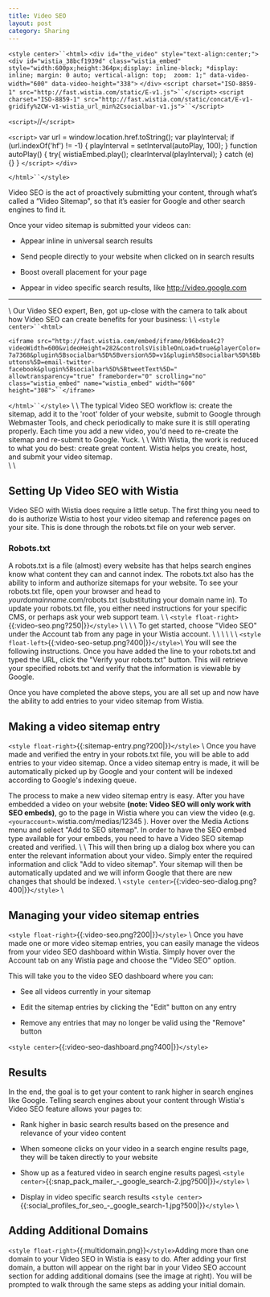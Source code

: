 ```yaml
---
title: Video SEO 
layout: post
category: Sharing
---
```


`<style center>``<html>`
`<div id="the_video" style="text-align:center;">`
`<div id="wistia_38bcf1939d" class="wistia_embed" style="width:600px;height:364px;display: inline-block; *display: inline; margin: 0 auto; vertical-align: top;  zoom: 1;" data-video-width="600" data-video-height="338">`&nbsp;`</div>`
`<script charset="ISO-8859-1" src="http://fast.wistia.com/static/E-v1.js">``</script>`
`<script charset="ISO-8859-1" src="http://fast.wistia.com/static/concat/E-v1-gridify%2CW-v1-wistia_url_min%2Csocialbar-v1.js">``</script>`

`<script>`/*<![CDATA[*/
wistiaEmbed = Wistia.embed("38bcf1939d", {
    videoWidth: "600",
    videoHeight: "338",
    controlsVisibleOnLoad: true,
    playerColor: "7a7368"
});
Wistia.plugin.socialbar(wistiaEmbed, {
    version: "v1",
    buttons: "twitter-facebook",
    tweetText: ""
});
/*]]>*/`</script>`

`<script>`
var url = window.location.href.toString();
var playInterval;
if (url.indexOf('hf') != -1)
{
    playInterval = setInterval(autoPlay, 100);
}
function autoPlay()
{
    try{
    wistiaEmbed.play();
    clearInterval(playInterval);
    } catch (e) {}
}
`</script>`
`</div>`

`</html>``</style>`

Video SEO is the act of proactively submitting your content, through what’s called a “Video Sitemap", so that it’s easier for Google and other search engines to find it.

Once your video sitemap is submitted your videos can:


*  Appear inline in universal search results

*  Send people directly to your website when clicked on in search results

*  Boost overall placement for your page

*  Appear in video specific search results, like http://video.google.com

----
\\
Our Video SEO expert, Ben, got up-close with the camera to talk about how Video SEO can create benefits for your business:
\\
\\
`<style center>``<html>`

`<iframe src="http://fast.wistia.com/embed/iframe/b96bdea4c2?videoWidth=600&videoHeight=282&controlsVisibleOnLoad=true&playerColor=7a7368&plugin%5Bsocialbar%5D%5Bversion%5D=v1&plugin%5Bsocialbar%5D%5Bbuttons%5D=email-twitter-facebook&plugin%5Bsocialbar%5D%5BtweetText%5D=" allowtransparency="true" frameborder="0" scrolling="no" class="wistia_embed" name="wistia_embed" width="600" height="308">``</iframe>`

`</html>``</style>`
\\
\\
The typical Video SEO workflow is: create the sitemap, add it to the 'root' folder of your website, submit to Google through Webmaster Tools, and check periodically to make sure it is still operating properly.  Each time you add a new video, you'd need to re-create the sitemap and re-submit to Google. Yuck.
\\
\\
With Wistia, the work is reduced to what you do best: create great content.  Wistia helps you create, host, and submit your video sitemap.  
\\
\\
## Setting Up Video SEO with Wistia

Video SEO with Wistia does require a little setup. The first thing you need to do is authorize Wistia to host your video sitemap and reference pages on your site. This is done through the robots.txt file on your web server. 
 
### Robots.txt

A robots.txt is a file (almost) every website has that helps search engines know what content they can and cannot index. The robots.txt also has the ability to inform and authorize sitemaps for your website.  To see your robots.txt file, open your browser and head to *yourdomainname*.com/robots.txt (substituting your domain name in).  To update your robots.txt file, you either need instructions for your specific CMS, or perhaps ask your web support team.
\\
\\
`<style float-right>`{{:video-seo.png?250|}}`</style>`
\\
\\
\\
\\
To get started, choose "Video SEO" under the Account tab from any page in your Wistia account.  \\
\\
\\
\\
\\
\\
`<style float-left>`{{:video-seo-setup.png?400|}}`</style>`\\
You will see the following instructions.  Once you have added the line to your robots.txt and typed the URL, click the "Verify your robots.txt" button.  This will retrieve your specified robots.txt and verify that the information is viewable by Google.

Once you have completed the above steps, you are all set up and now have the ability to add entries to your video sitemap from Wistia.




## Making a video sitemap entry

`<style float-right>`{{:sitemap-entry.png?200|}}`</style>`
\\
Once you have made and verified the entry in your robots.txt file, you will be able to add entries to your video sitemap.  Once a video sitemap entry is made, it will be automatically picked up by Google and your content will be indexed according to Google's indexing queue.

The process to make a new video sitemap entry is easy.  After you have embedded a video on your website **(note: Video SEO will only work with SEO embeds)**, go to the page in Wistia where you can view the video (e.g. `<youraccount>`.wistia.com/medias/12345 ).  Hover over the Media Actions menu and select "Add to SEO sitemap".  In order to have the SEO embed type available for your embeds, you need to have a Video SEO sitemap created and verified.
\\
\\
This will then bring up a dialog box where you can enter the relevant information about your video.  Simply enter the required information and click "Add to video sitemap".  Your sitemap will then be automatically updated and we will inform Google that there are new changes that should be indexed.
\\
`<style center>`{{:video-seo-dialog.png?400|}}`</style>`
\\
## Managing your video sitemap entries

`<style float-right>`{{:video-seo.png?200|}}`</style>`
\\
Once you have made one or more video sitemap entries, you can easily manage the videos from your video SEO dashboard within Wistia.  Simply hover over the Account tab on any Wistia page and choose the "Video SEO" option. 

This will take you to the video SEO dashboard where you can:

*  See all videos currently in your sitemap

*  Edit the sitemap entries by clicking the "Edit" button on any entry

*  Remove any entries that may no longer be valid using the "Remove" button

`<style center>`{{:video-seo-dashboard.png?400|}}`</style>`

## Results

In the end, the goal is to get your content to rank higher in search engines like Google.  Telling search engines about your content through Wistia's Video SEO feature allows your pages to:

*  Rank higher in basic search results based on the presence and relevance of your video content 

*  When someone clicks on your video in a search engine results page, they will be taken directly to your website

*  Show up as a featured video in search engine results pages\\
`<style center>`{{:snap_pack_mailer_-_google_search-2.jpg?500|}}`</style>`
\\

*  Display in video specific search results
`<style center>`{{:social_profiles_for_seo_-_google_search-1.jpg?500|}}`</style>`
\\

## Adding Additional Domains

`<style float-right>`{{:multidomain.png}}`</style>`Adding more than one domain to your Video SEO in Wistia is easy to do.  After adding your first domain, a button will appear on the right bar in your Video SEO account section for adding additional domains (see the image at right).  You will be prompted to walk through the same steps as adding your initial domain.
 
